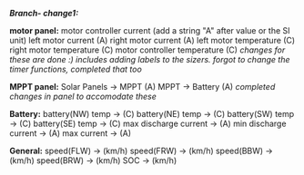 _**Branch- change1:**_

**motor panel:**
    motor controller current (add a string "A" after value or the SI unit)
    left motor current (A)
    right motor current (A)
    left motor temperature (C)
    right motor temperature (C)
    motor controller temperature (C)
_changes for these are done :) includes adding labels to the sizers._
_forgot to change the timer functions, completed that too_

**MPPT panel:**
    Solar Panels -> MPPT (A)
    MPPT -> Battery (A)
_completed changes in panel to accomodate these_

**Battery:**
    battery(NW) temp -> (C)
    battery(NE) temp -> (C)
    battery(SW) temp -> (C)
    battery(SE) temp -> (C)
    max discharge current -> (A)
    min discharge current -> (A)
    max current -> (A)

**General:**
    speed(FLW) -> (km/h)
    speed(FRW) -> (km/h)
    speed(BBW) -> (km/h)
    speed(BRW) -> (km/h)
    SOC -> (km/h)